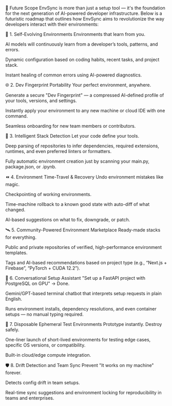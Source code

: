 🔮 Future Scope
EnvSync is more than just a setup tool — it's the foundation for the next generation of AI-powered developer infrastructure. Below is a futuristic roadmap that outlines how EnvSync aims to revolutionize the way developers interact with their environments:

🧠 1. Self-Evolving Environments
Environments that learn from you.

AI models will continuously learn from a developer’s tools, patterns, and errors.

Dynamic configuration based on coding habits, recent tasks, and project stack.

Instant healing of common errors using AI-powered diagnostics.

🌐 2. Dev Fingerprint Portability
Your perfect environment, anywhere.

Generate a secure "Dev Fingerprint" — a compressed AI-defined profile of your tools, versions, and settings.

Instantly apply your environment to any new machine or cloud IDE with one command.

Seamless onboarding for new team members or contributors.

🧬 3. Intelligent Stack Detection
Let your code define your tools.

Deep parsing of repositories to infer dependencies, required extensions, runtimes, and even preferred linters or formatters.

Fully automatic environment creation just by scanning your main.py, package.json, or .ipynb.

⏪ 4. Environment Time-Travel & Recovery
Undo environment mistakes like magic.

Checkpointing of working environments.

Time-machine rollback to a known good state with auto-diff of what changed.

AI-based suggestions on what to fix, downgrade, or patch.

🛰️ 5. Community-Powered Environment Marketplace
Ready-made stacks for everything.

Public and private repositories of verified, high-performance environment templates.

Tags and AI-based recommendations based on project type (e.g., “Next.js + Firebase”, “PyTorch + CUDA 12.2”).

🤖 6. Conversational Setup Assistant
"Set up a FastAPI project with PostgreSQL on GPU" → Done.

Gemini/GPT-based terminal chatbot that interprets setup requests in plain English.

Runs environment installs, dependency resolutions, and even container setups — no manual typing required.

🧪 7. Disposable Ephemeral Test Environments
Prototype instantly. Destroy safely.

One-liner launch of short-lived environments for testing edge cases, specific OS versions, or compatibility.

Built-in cloud/edge compute integration.

🛡️ 8. Drift Detection and Team Sync
Prevent "It works on my machine" forever.

Detects config drift in team setups.

Real-time sync suggestions and environment locking for reproducibility in teams and enterprises.

